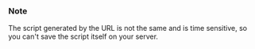 

### Note

The script generated by the URL is not the same and is time sensitive, so you can't save the script itself on your server.




